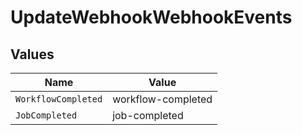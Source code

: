 # UpdateWebhookWebhookEvents


## Values

| Name                | Value               |
| ------------------- | ------------------- |
| `WorkflowCompleted` | workflow-completed  |
| `JobCompleted`      | job-completed       |